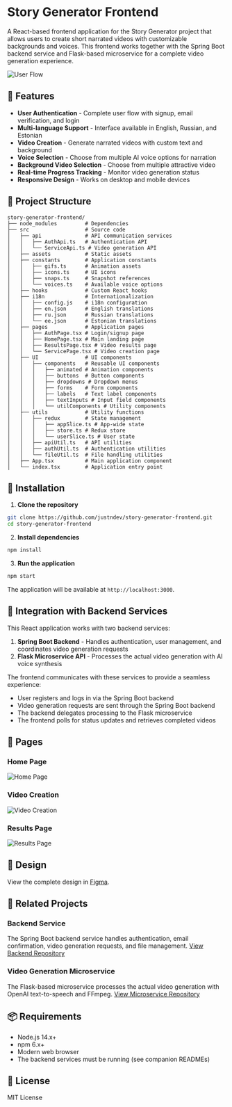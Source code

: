 # Story Generator Frontend

A React-based frontend application for the Story Generator project that allows users to create short narrated videos with customizable backgrounds and voices. This frontend works together with the Spring Boot backend service and Flask-based microservice for a complete video generation experience.

![User Flow](./public/assets/designs/userflow.jpg)

## 🚀 Features

- **User Authentication** - Complete user flow with signup, email verification, and login
- **Multi-language Support** - Interface available in English, Russian, and Estonian
- **Video Creation** - Generate narrated videos with custom text and background
- **Voice Selection** - Choose from multiple AI voice options for narration
- **Background Video Selection** - Choose from multiple attractive video
- **Real-time Progress Tracking** - Monitor video generation status
- **Responsive Design** - Works on desktop and mobile devices

## 📁 Project Structure

```
story-generator-frontend/
├── node_modules         # Dependencies
├── src                  # Source code
│   ├── api              # API communication services
│   │   ├── AuthApi.ts   # Authentication API
│   │   └── ServiceApi.ts # Video generation API
│   ├── assets           # Static assets
│   ├── constants        # Application constants
│   │   ├── gifs.ts      # Animation assets
│   │   ├── icons.ts     # UI icons
│   │   ├── snaps.ts     # Snapshot references
│   │   └── voices.ts    # Available voice options
│   ├── hooks            # Custom React hooks
│   ├── i18n             # Internationalization
│   │   ├── config.js    # i18n configuration
│   │   ├── en.json      # English translations
│   │   ├── ru.json      # Russian translations
│   │   └── ee.json      # Estonian translations
│   ├── pages            # Application pages
│   │   ├── AuthPage.tsx # Login/signup page
│   │   ├── HomePage.tsx # Main landing page
│   │   ├── ResultsPage.tsx # Video results page
│   │   └── ServicePage.tsx # Video creation page
│   ├── UI               # UI components
│   │   ├── components   # Reusable UI components
│   │   │   ├── animated # Animation components
│   │   │   ├── buttons  # Button components
│   │   │   ├── dropdowns # Dropdown menus
│   │   │   ├── forms    # Form components
│   │   │   ├── labels   # Text label components
│   │   │   ├── textInputs # Input field components
│   │   │   └── utilComponents # Utility components
│   ├── utils            # Utility functions
│   │   ├── redux        # State management
│   │   │   ├── appSlice.ts # App-wide state
│   │   │   ├── store.ts # Redux store
│   │   │   └── userSlice.ts # User state
│   │   ├── apiUtil.ts   # API utilities
│   │   ├── authUtil.ts  # Authentication utilities
│   │   └── fileUtil.ts  # File handling utilities
│   ├── App.tsx          # Main application component
│   └── index.tsx        # Application entry point
```

## 🔧 Installation

1. **Clone the repository**
```bash
git clone https://github.com/justndev/story-generator-frontend.git
cd story-generator-frontend
```

2. **Install dependencies**
```bash
npm install
```

3. **Run the application**
```bash
npm start
```

The application will be available at `http://localhost:3000`.

## 🔄 Integration with Backend Services

This React application works with two backend services:

1. **Spring Boot Backend** - Handles authentication, user management, and coordinates video generation requests
2. **Flask Microservice API** - Processes the actual video generation with AI voice synthesis

The frontend communicates with these services to provide a seamless experience:
- User registers and logs in via the Spring Boot backend
- Video generation requests are sent through the Spring Boot backend
- The backend delegates processing to the Flask microservice
- The frontend polls for status updates and retrieves completed videos

## 📸 Pages

### Home Page
![Home Page](./public/assets/designs/home.jpg)

### Video Creation
![Video Creation](./public/assets/designs/service.jpg)

### Results Page
![Results Page](./public/assets/designs/result.jpg)

## 🎨 Design

View the complete design in [Figma](https://www.figma.com/design/rWcvmb2AqLqM7sdSspf3TI/Short-Video-Builder?node-id=0-1&p=f&t=i1KcojzPZMuFaAvy-0).

## 🧩 Related Projects

### Backend Service
The Spring Boot backend service handles authentication, email confirmation, video generation requests, and file management. [View Backend Repository](https://github.com/justndev/story-generator-backend)

### Video Generation Microservice
The Flask-based microservice processes the actual video generation with OpenAI text-to-speech and FFmpeg. [View Microservice Repository](https://github.com/justndev/story-generator-flask-script-api)

## 📦 Requirements

- Node.js 14.x+
- npm 6.x+
- Modern web browser
- The backend services must be running (see companion READMEs)

## 📝 License

MIT License

